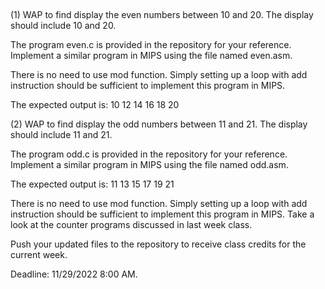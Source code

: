 ##
(1)
WAP to find display the even numbers between 10 and 20. The display should include 10 and 20.

The program even.c is provided in the repository for your reference. Implement a similar program in MIPS using the file named even.asm.

There is no need to use mod function. Simply setting up a loop with add instruction should be sufficient to implement this program in MIPS.

The expected output is:
10
12
14
16
18
20

(2)
WAP to find display the odd numbers between 11 and 21. The display should include 11 and 21.

The program odd.c is provided in the repository for your reference. Implement a similar program in MIPS using the file named odd.asm.

The expected output is:
11
13
15
17
19
21

There is no need to use mod function. Simply setting up a loop with add instruction should be sufficient to implement this program in MIPS.
Take a look at the counter programs discussed in last week class. 

Push your updated files to the repository to receive class credits for the current week. 

Deadline: 11/29/2022 8:00 AM.
